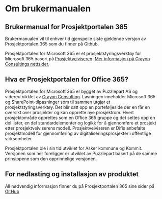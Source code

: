 # Om brukermanualen
## Brukermanual for Prosjektportalen 365

Brukermanualen vil til enhver tid gjenspeile siste gjeldende versjon av Prosjektportalen 365 som du finner på Github.

Prosjektportalen for Microsoft 365 er et prosjektstyringsverktøy for Microsoft 365 basert på <a href="http://prosjektveiviseren.digdir.no">Prosjektveiviseren</a>. <a href="https://crayonconsulting.no/teknologi-og-partnere/prosjektstyring-og-verktoy/prosjektportalen/">Mer informasjon på Crayon Consultings nettsider.</a>

## Hva er Prosjektportalen for Office 365?

Prosjektportalen for Microsoft 365 er bygget av Puzzlepart AS og videreutvikklet av <a href="https://crayonconsulting.no/">Crayon Consulting</a>. Løsningen inneholder Microsoft 365 og SharePoint-tilpasninger som til sammen utgjør et prosjektstyringsverktøy. Det blir satt opp en porteføljeside der en får en oversikt over prosjekter og kan opprette nye prosjektrom. Hvert prosjektområde opprettes som en Office 365 gruppe og det settes opp en del lister, en del standardelementer og logikk for å gjennomføre et prosjekt etter prosjektveiviserens modell. Prosjektveiviseren er Difis anbefalte prosjektmodell for gjennomføring av digitaliseringsprosjekter i offentlige virksomheter.


Prosjektportalen ble i sin tid utviklet for Asker kommune og Kommit. Versjonen som her foreligger er utviklet av Puzzlepart basert på de samme prinsippene som den opprinnelige versjonen.

## For nedlasting og installasjon av produktet

All nødvendig informasjon finner du på Prosjektportalen 365 sine sider på [GitHub](http://github.com/Puzzlepart/prosjektportalen365)
